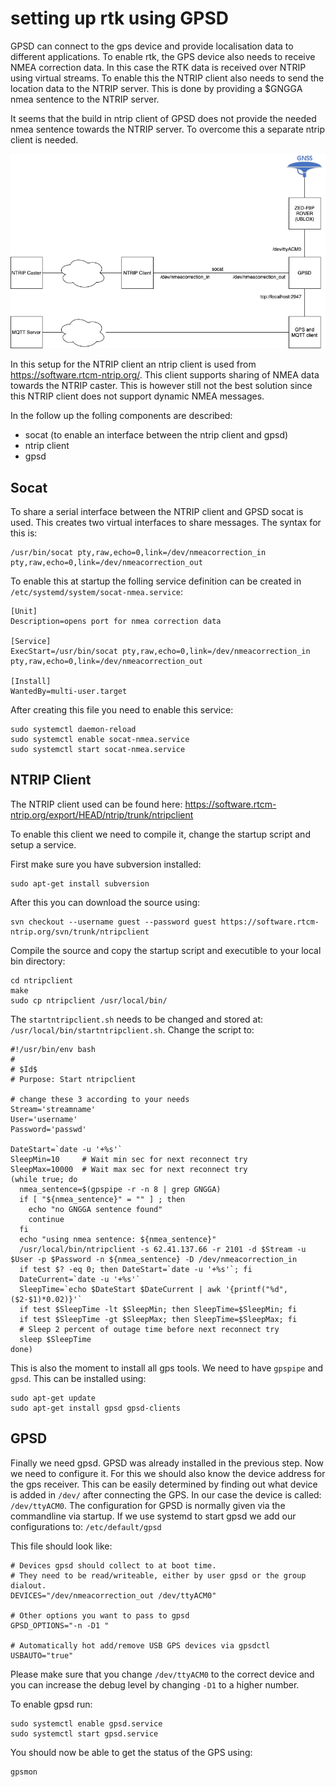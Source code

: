 # setting up rtk using GPSD

GPSD can connect to the gps device and provide localisation data to different applications. To enable rtk, the GPS device also needs to receive NMEA correction data. In this case the RTK data is received over NTRIP using virtual streams. To enable this the NTRIP client also needs to send the location data to the NTRIP server. This is done by providing a $GNGGA nmea sentence to the NTRIP server.

It seems that the build in ntrip client of GPSD does not provide the needed nmea sentence towards the NTRIP server. To overcome this a separate ntrip client is needed. 


![schematics](images/gpsd-ntrip.png)

In this setup for the NTRIP client an ntrip client is used from https://software.rtcm-ntrip.org/. This client supports sharing of NMEA data towards the NTRIP caster. This is however still not the best solution since this NTRIP client does not support dynamic NMEA messages.

In the follow up the folling components are described:
- socat (to enable an interface between the ntrip client and gpsd)
- ntrip client
- gpsd

## Socat

To share a serial interface between the NTRIP client and GPSD socat is used. This creates two virtual interfaces to share messages. The syntax for this is:

```
/usr/bin/socat pty,raw,echo=0,link=/dev/nmeacorrection_in pty,raw,echo=0,link=/dev/nmeacorrection_out
```

To enable this at startup the folling service definition can be created in `/etc/systemd/system/socat-nmea.service`:
```
[Unit]
Description=opens port for nmea correction data

[Service]
ExecStart=/usr/bin/socat pty,raw,echo=0,link=/dev/nmeacorrection_in pty,raw,echo=0,link=/dev/nmeacorrection_out

[Install]
WantedBy=multi-user.target
```

After creating this file you need to enable this service:
```
sudo systemctl daemon-reload
sudo systemctl enable socat-nmea.service
sudo systemctl start socat-nmea.service
```

## NTRIP Client

The NTRIP client used can be found here: https://software.rtcm-ntrip.org/export/HEAD/ntrip/trunk/ntripclient

To enable this client we need to compile it, change the startup script and setup a service.

First make sure you have subversion installed:
```
sudo apt-get install subversion
```
After this you can download the source using:
```
svn checkout --username guest --password guest https://software.rtcm-ntrip.org/svn/trunk/ntripclient
```
Compile the source and copy the startup script and executible to your local bin directory:
```
cd ntripclient
make
sudo cp ntripclient /usr/local/bin/
```

The `startntripclient.sh` needs to be changed and stored at: `/usr/local/bin/startntripclient.sh`. Change the script to:

```
#!/usr/bin/env bash
#
# $Id$
# Purpose: Start ntripclient

# change these 3 according to your needs
Stream='streamname'
User='username'
Password='passwd'

DateStart=`date -u '+%s'`
SleepMin=10     # Wait min sec for next reconnect try
SleepMax=10000  # Wait max sec for next reconnect try
(while true; do
  nmea_sentence=$(gpspipe -r -n 8 | grep GNGGA)
  if [ "${nmea_sentence}" = "" ] ; then
    echo "no GNGGA sentence found"
    continue
  fi
  echo "using nmea sentence: ${nmea_sentence}"
  /usr/local/bin/ntripclient -s 62.41.137.66 -r 2101 -d $Stream -u $User -p $Password -n ${nmea_sentence} -D /dev/nmeacorrection_in
  if test $? -eq 0; then DateStart=`date -u '+%s'`; fi
  DateCurrent=`date -u '+%s'`
  SleepTime=`echo $DateStart $DateCurrent | awk '{printf("%d",($2-$1)*0.02)}'`
  if test $SleepTime -lt $SleepMin; then SleepTime=$SleepMin; fi
  if test $SleepTime -gt $SleepMax; then SleepTime=$SleepMax; fi
  # Sleep 2 percent of outage time before next reconnect try
  sleep $SleepTime
done)
```
This is also the moment to install all gps tools. We need to have `gpspipe` and `gpsd`. This can be installed using:
```
sudo apt-get update
sudo apt-get install gpsd gpsd-clients
```

## GPSD

Finally we need gpsd. GPSD was already installed in the previous step. Now we need to configure it. For this we should also know the device address for the gps receiver. This can be easily determined by finding out what device is added in `/dev/` after connecting the GPS. In our case the device is called: `/dev/ttyACM0`. The configuration for GPSD is normally given via the commandline via startup. If we use systemd to start gpsd we add our configurations to: `/etc/default/gpsd` 

This file should look like:
```
# Devices gpsd should collect to at boot time.
# They need to be read/writeable, either by user gpsd or the group dialout.
DEVICES="/dev/nmeacorrection_out /dev/ttyACM0"

# Other options you want to pass to gpsd
GPSD_OPTIONS="-n -D1 "

# Automatically hot add/remove USB GPS devices via gpsdctl
USBAUTO="true"
```

Please make sure that you change `/dev/ttyACM0` to the correct device and you can increase the debug level by changing `-D1` to a higher number.

To enable gpsd run:
```
sudo systemctl enable gpsd.service
sudo systemctl start gpsd.service
```

You should now be able to get the status of the GPS using:
```
gpsmon
```

